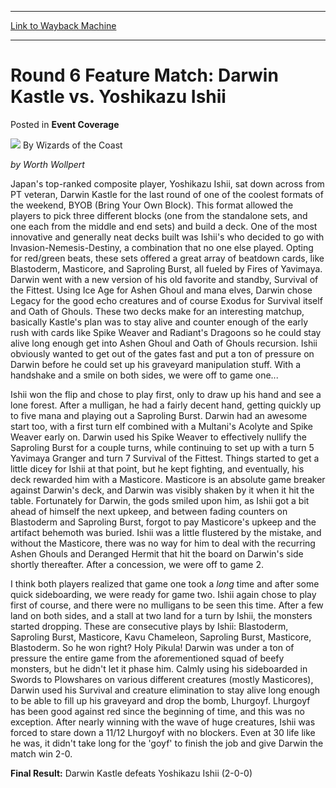 
---
[Link to Wayback Machine](https://web.archive.org/web/20211202092555/https://magic.wizards.com/en/articles/archive/event-coverage/round-6-feature-match-darwin-kastle-vs-yoshikazu-ishii-2000-01-01)

[_metadata_:author]:- "Wizards of the Coast"
[_metadata_:description]:- "by Worth Wollpert Japan's top-ranked composite player, Yoshikazu Ishii, sat down across from PT veteran, Darwin Kastle for the last round of one of the coolest formats of the weekend, BYOB (Bring Your Own Block). This format allowed the players to pick three different blocks (one from the standalone sets, and one each from the middle and end sets) and build a deck. One of the"
[_metadata_:generator]:- "Drupal 7 (http://drupal.org)"
[_metadata_:node]:- "761816"
[_metadata_:publish_date]:- "2000-01-01"
[_metadata_:source]:- "div-main-content"
[_metadata_:title]:- "Round 6 Feature Match: Darwin Kastle vs. Yoshikazu Ishii"
[_metadata_:wayback_capture_timestamp]:- "2021-12-02 09:25:55"
[_metadata_:wayback_raw_url]:- "https://web.archive.org/web/20211202092555id_/https://magic.wizards.com/en/articles/archive/event-coverage/round-6-feature-match-darwin-kastle-vs-yoshikazu-ishii-2000-01-01"
[_metadata_:wayback_url]:- "https://magic.wizards.com/en/articles/archive/event-coverage/round-6-feature-match-darwin-kastle-vs-yoshikazu-ishii-2000-01-01"
---


Round 6 Feature Match: Darwin Kastle vs. Yoshikazu Ishii
========================================================



 Posted in **Event Coverage**







![](https://media.magic.wizards.com/styles/auth_small/public/images/person/wizards_author.jpg)
By Wizards of the Coast











*by Worth Wollpert*


Japan's top-ranked composite player, Yoshikazu Ishii, sat down across from PT veteran, Darwin Kastle for the last round of one of the coolest formats of the weekend, BYOB (Bring Your Own Block). This format allowed the players to pick three different blocks (one from the standalone sets, and one each from the middle and end sets) and build a deck. One of the most innovative and generally neat decks built was Ishii's who decided to go with Invasion-Nemesis-Destiny, a combination that no one else played. Opting for red/green beats, these sets offered a great array of beatdown cards, like Blastoderm, Masticore, and Saproling Burst, all fueled by Fires of Yavimaya. Darwin went with a new version of his old favorite and standby, Survival of the Fittest. Using Ice Age for Ashen Ghoul and mana elves, Darwin chose Legacy for the good echo creatures and of course Exodus for Survival itself and Oath of Ghouls. These two decks make for an interesting matchup, basically Kastle's plan was to stay alive and counter enough of the early rush with cards like Spike Weaver and Radiant's Dragoons so he could stay alive long enough get into Ashen Ghoul and Oath of Ghouls recursion. Ishii obviously wanted to get out of the gates fast and put a ton of pressure on Darwin before he could set up his graveyard manipulation stuff. With a handshake and a smile on both sides, we were off to game one...



Ishii won the flip and chose to play first, only to draw up his hand and see a lone forest. After a mulligan, he had a fairly decent hand, getting quickly up to five mana and playing out a Saproling Burst. Darwin had an awesome start too, with a first turn elf combined with a Multani's Acolyte and Spike Weaver early on. Darwin used his Spike Weaver to effectively nullify the Saproling Burst for a couple turns, while continuing to set up with a turn 5 Yavimaya Granger and turn 7 Survival of the Fittest. Things started to get a little dicey for Ishii at that point, but he kept fighting, and eventually, his deck rewarded him with a Masticore. Masticore is an absolute game breaker against Darwin's deck, and Darwin was visibly shaken by it when it hit the table. Fortunately for Darwin, the gods smiled upon him, as Ishii got a bit ahead of himself the next upkeep, and between fading counters on Blastoderm and Saproling Burst, forgot to pay Masticore's upkeep and the artifact behemoth was buried. Ishii was a little flustered by the mistake, and without the Masticore, there was no way for him to deal with the recurring Ashen Ghouls and Deranged Hermit that hit the board on Darwin's side shortly thereafter. After a concession, we were off to game 2.



I think both players realized that game one took a *long* time and after some quick sideboarding, we were ready for game two. Ishii again chose to play first of course, and there were no mulligans to be seen this time. After a few land on both sides, and a stall at two land for a turn by Ishii, the monsters started dropping. These are consecutive plays by Ishii: Blastoderm, Saproling Burst, Masticore, Kavu Chameleon, Saproling Burst, Masticore, Blastoderm. So he won right? Holy Pikula! Darwin was under a ton of pressure the entire game from the aforementioned squad of beefy monsters, but he didn't let it phase him. Calmly using his sideboarded in Swords to Plowshares on various different creatures (mostly Masticores), Darwin used his Survival and creature elimination to stay alive long enough to be able to fill up his graveyard and drop the bomb, Lhurgoyf. Lhurgoyf has been good against red since the beginning of time, and this was no exception. After nearly winning with the wave of huge creatures, Ishii was forced to stare down a 11/12 Lhurgoyf with no blockers. Even at 30 life like he was, it didn't take long for the 'goyf' to finish the job and give Darwin the match win 2-0.



**Final Result:** Darwin Kastle defeats Yoshikazu Ishii (2-0-0)










 







